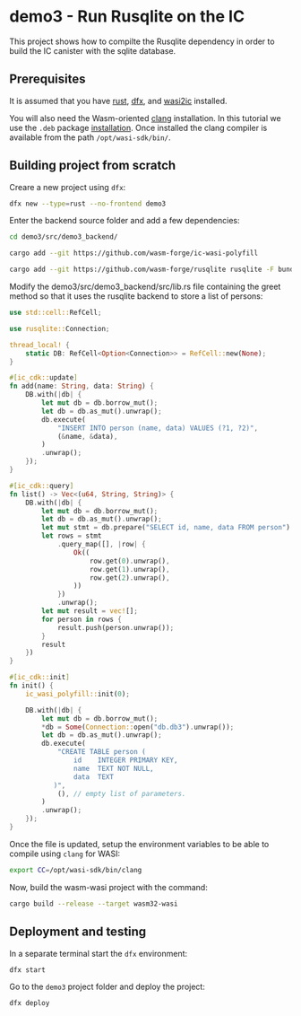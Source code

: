 # demo3 - Run Rusqlite on the IC

This project shows how to compilte the Rusqlite dependency in order to build the IC canister with the sqlite database.


## Prerequisites

It is assumed that you have [rust](https://doc.rust-lang.org/book/ch01-01-installation.html), [dfx](https://internetcomputer.org/docs/current/developer-docs/setup/install/), and [wasi2ic](https://github.com/wasm-forge/wasi2ic) installed.

You will also need the Wasm-oriented [clang](https://github.com/WebAssembly/wasi-sdk/releases/) installation. In this tutorial we use the `.deb` package [installation](https://github.com/WebAssembly/wasi-sdk/releases/download/wasi-sdk-19/wasi-sdk_19.0_amd64.deb). Once installed the clang compiler is available from the path `/opt/wasi-sdk/bin/`.


## Building project from scratch

Creare a new project using `dfx`:

```bash
dfx new --type=rust --no-frontend demo3
```

Enter the backend source folder and add a few dependencies:

```bash
cd demo3/src/demo3_backend/

cargo add --git https://github.com/wasm-forge/ic-wasi-polyfill

cargo add --git https://github.com/wasm-forge/rusqlite rusqlite -F bundled
```

Modify the demo3/src/demo3_backend/src/lib.rs file containing the greet method so that it uses the rusqlite backend to store a list of persons:
```rust
use std::cell::RefCell;

use rusqlite::Connection;

thread_local! {
    static DB: RefCell<Option<Connection>> = RefCell::new(None);
}

#[ic_cdk::update]
fn add(name: String, data: String) {
    DB.with(|db| {
        let mut db = db.borrow_mut();
        let db = db.as_mut().unwrap();
        db.execute(
            "INSERT INTO person (name, data) VALUES (?1, ?2)",
            (&name, &data),
        )
        .unwrap();
    });
}

#[ic_cdk::query]
fn list() -> Vec<(u64, String, String)> {
    DB.with(|db| {
        let mut db = db.borrow_mut();
        let db = db.as_mut().unwrap();
        let mut stmt = db.prepare("SELECT id, name, data FROM person").unwrap();
        let rows = stmt
            .query_map([], |row| {
                Ok((
                    row.get(0).unwrap(),
                    row.get(1).unwrap(),
                    row.get(2).unwrap(),
                ))
            })
            .unwrap();
        let mut result = vec![];
        for person in rows {
            result.push(person.unwrap());
        }
        result
    })
}

#[ic_cdk::init]
fn init() {
    ic_wasi_polyfill::init(0);

    DB.with(|db| {
        let mut db = db.borrow_mut();
        *db = Some(Connection::open("db.db3").unwrap());
        let db = db.as_mut().unwrap();
        db.execute(
            "CREATE TABLE person (
                id    INTEGER PRIMARY KEY,
                name  TEXT NOT NULL,
                data  TEXT
           )",
            (), // empty list of parameters.
        )
        .unwrap();
    });
}
```

Once the file is updated, setup the environment variables to be able to compile using `clang` for WASI:
```bash
export CC=/opt/wasi-sdk/bin/clang
```

Now, build the wasm-wasi project with the command:
```bash
cargo build --release --target wasm32-wasi
```



## Deployment and testing

In a separate terminal start the `dfx` environment:
```bash
dfx start
```

Go to the `demo3` project folder and deploy the project:
```bash
dfx deploy
```

